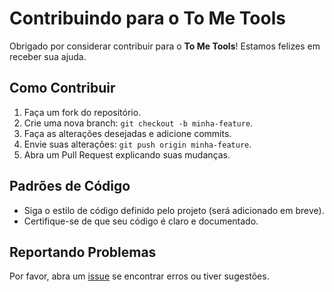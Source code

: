 # Contribuindo para o To Me Tools

Obrigado por considerar contribuir para o **To Me Tools**! Estamos felizes em receber sua ajuda.

## Como Contribuir
1. Faça um fork do repositório.
2. Crie uma nova branch: `git checkout -b minha-feature`.
3. Faça as alterações desejadas e adicione commits.
4. Envie suas alterações: `git push origin minha-feature`.
5. Abra um Pull Request explicando suas mudanças.

## Padrões de Código
- Siga o estilo de código definido pelo projeto (será adicionado em breve).
- Certifique-se de que seu código é claro e documentado.

## Reportando Problemas
Por favor, abra um [issue](https://github.com/greentech215/to-me-tools/issues) se encontrar erros ou tiver sugestões.
